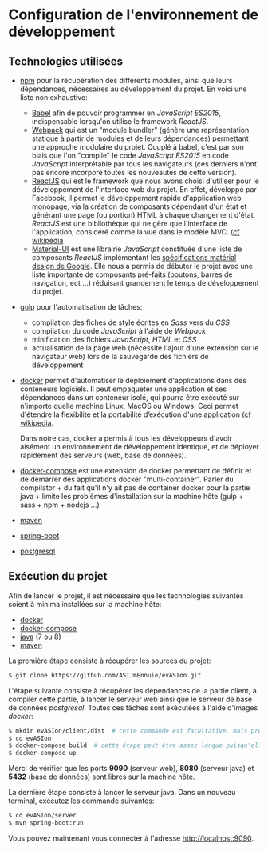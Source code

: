 # Configuration de l'environnement de développement

## Technologies utilisées

* [npm](https://www.npmjs.com) pour la récupération des différents modules, ainsi que leurs dépendances, nécessaires au développement du projet. En voici une liste non exhaustive:
  * [Babel](https://babeljs.io) afin de pouvoir programmer en _JavaScript ES2015_, indispensable lorsqu'on utilise le framework _ReactJS_.
  * [Webpack](https://webpack.github.io/docs/) qui est un "module bundler" (génère une représentation statique à partir de modules et de leurs dépendances) permettant une approche modulaire du projet. Couplé à babel, c'est par son biais que l'on "compile" le code _JavaScript ES2015_ en code _JavaScript_ interprétable par tous les navigateurs (ces derniers n'ont pas encore incorporé toutes les nouveautés de cette version).
  * [ReactJS](https://facebook.github.io/react/index.html) qui est le framework que nous avons choisi d'utiliser pour le développement de l'interface web du projet.
  En effet, développé par Facebook, il permet le développement rapide d'application web monopage, via la création de composants dépendant d'un état et générant une page (ou portion) HTML à chaque changement d'état.
  _ReactJS_ est une bibliothèque qui ne gère que l'interface de l'application, considéré comme la vue dans le modèle MVC. ([cf wikipédia](https://fr.wikipedia.org/wiki/React_(JavaScript))
  * [Material-UI](http://www.material-ui.com#/) est une librairie _JavaScript_ constituée d'une liste de composants _ReactJS_ implémentant les [spécifications matérial design de Google](https://material.io/guidelines/material-design/introduction.html). Elle nous a permis de débuter le projet avec une liste importante de composants pré-faits (boutons, barres de navigation, ect ...) réduisant grandement le temps de développement du projet.


* [gulp](http://gulpjs.com) pour l'automatisation de tâches:
  * compilation des fiches de style écrites en _Sass_ vers du _CSS_
  * compilation du code _JavaScript_ à l'aide de _Webpack_
  * minification des fichiers _JavaScript_, _HTML_ et _CSS_
  * actualisation de la page web (nécessite l'ajout d'une extension sur le navigateur web) lors de la sauvegarde des fichiers de développement


* [docker](https://www.docker.com/what-docker) permet d'automatiser le déploiement d'applications dans des conteneurs logiciels. Il peut empaqueter une application et ses dépendances dans un conteneur isolé, qui pourra être exécuté sur n'importe quelle machine Linux, MacOS ou Windows. Ceci permet d'étendre la flexibilité et la portabilité d’exécution d'une application ([cf wikipedia](https://fr.wikipedia.org/wiki/Docker_(logiciel)).

  Dans notre cas, docker a permis à tous les développeurs d'avoir aisément un environnement de développement identique, et de déployer rapidement des serveurs (web, base de données).


* [docker-compose](https://docs.docker.com/compose/) est une extension de docker permettant de définir et de démarrer des applications docker "multi-container".
Parler du compilator + du fait qu'il n'y ait pas de container docker pour la partie java + limite les problèmes d'installation sur la machine hôte (gulp + sass + npm + nodejs ...)


* [maven]()


* [spring-boot]()


* [postgresql]()


## Exécution du projet

Afin de lancer le projet, il est nécessaire que les technologies suivantes soient à minima installées sur la machine hôte:

* [docker](https://www.docker.com/products/overview)
* [docker-compose](https://docs.docker.com/compose/install/)
* [java](http://www.oracle.com/technetwork/java/javase/downloads/jdk8-downloads-2133151.html) (7 ou 8)
* [maven](https://maven.apache.org)

La première étape consiste à récupérer les sources du projet:
```bash
$ git clone https://github.com/ASIJmEnnuie/evASIon.git
```

L'étape suivante consiste à récupérer les dépendances de la partie client, à compiler cette partie, à lancer le serveur web ainsi que le serveur de base de données _postgresql_.
Toutes ces tâches sont exécutées à l'aide d'images _docker_:
```bash
$ mkdir evASIon/client/dist  # cette commande est facultative, mais préférable afin d'éviter des problèmes ultérieurs de droits d'accès
$ cd evASIon
$ docker-compose build  # cette étape peut être assez longue puisqu'elle nécessite le téléchargement de plusieurs images docker et l'installation de nombreuses dépendances pour l'image "compilator"
$ docker-compose up
```
Merci de vérifier que les ports __9090__ (serveur web), __8080__ (serveur java) et __5432__ (base de données) sont libres sur la machine hôte.

La dernière étape consiste à lancer le serveur java. Dans un nouveau terminal, exécutez les commande suivantes:

```bash
$ cd evASIon/server
$ mvn spring-boot:run
```

Vous pouvez maintenant vous connecter à l'adresse [http://localhost:9090](http://localhost:9090).
